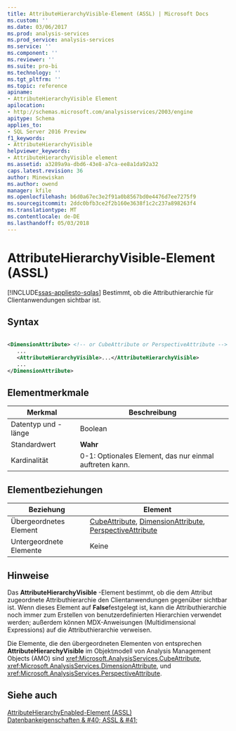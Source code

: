```yaml
---
title: AttributeHierarchyVisible-Element (ASSL) | Microsoft Docs
ms.custom: ''
ms.date: 03/06/2017
ms.prod: analysis-services
ms.prod_service: analysis-services
ms.service: ''
ms.component: ''
ms.reviewer: ''
ms.suite: pro-bi
ms.technology: ''
ms.tgt_pltfrm: ''
ms.topic: reference
apiname:
- AttributeHierarchyVisible Element
apilocation:
- http://schemas.microsoft.com/analysisservices/2003/engine
apitype: Schema
applies_to:
- SQL Server 2016 Preview
f1_keywords:
- AttributeHierarchyVisible
helpviewer_keywords:
- AttributeHierarchyVisible element
ms.assetid: a3289a9a-dbd6-43e8-a7ca-ee8a1da92a32
caps.latest.revision: 36
author: Minewiskan
ms.author: owend
manager: kfile
ms.openlocfilehash: b6d0a67ec3e2f91a0b8567bd0e4476d7ee7275f9
ms.sourcegitcommit: 2ddc0bfb3ce2f2b160e3638f1c2c237a898263f4
ms.translationtype: MT
ms.contentlocale: de-DE
ms.lasthandoff: 05/03/2018
---
```

# <a name="attributehierarchyvisible-element-assl"></a>AttributeHierarchyVisible-Element (ASSL)
[!INCLUDE[ssas-appliesto-sqlas](../../../includes/ssas-appliesto-sqlas.md)]
  Bestimmt, ob die Attributhierarchie für Clientanwendungen sichtbar ist.  
  
## <a name="syntax"></a>Syntax  
  
```xml  
  
<DimensionAttribute> <!-- or CubeAttribute or PerspectiveAttribute -->  
   ...  
   <AttributeHierarchyVisible>...</AttributeHierarchyVisible>  
   ...  
</DimensionAttribute>  
```  
  
## <a name="element-characteristics"></a>Elementmerkmale  
  
|Merkmal|Beschreibung|  
|--------------------|-----------------|  
|Datentyp und -länge|Boolean|  
|Standardwert|**Wahr**|  
|Kardinalität|0-1: Optionales Element, das nur einmal auftreten kann.|  
  
## <a name="element-relationships"></a>Elementbeziehungen  
  
|Beziehung|Element|  
|------------------|-------------|  
|Übergeordnetes Element|[CubeAttribute](../../../analysis-services/scripting/data-type/cubeattribute-data-type-assl.md), [DimensionAttribute](../../../analysis-services/scripting/data-type/dimensionattribute-data-type-assl.md), [PerspectiveAttribute](../../../analysis-services/scripting/data-type/perspectiveattribute-data-type-assl.md)|  
|Untergeordnete Elemente|Keine|  
  
## <a name="remarks"></a>Hinweise  
 Das **AttributeHierarchyVisible** -Element bestimmt, ob die dem Attribut zugeordnete Attributhierarchie den Clientanwendungen gegenüber sichtbar ist. Wenn dieses Element auf **False**festgelegt ist, kann die Attributhierarchie noch immer zum Erstellen von benutzerdefinierten Hierarchien verwendet werden; außerdem können MDX-Anweisungen (Multidimensional Expressions) auf die Attributhierarchie verweisen.  
  
 Die Elemente, die den übergeordneten Elementen von entsprechen **AttributeHierarchyVisible** im Objektmodell von Analysis Management Objects (AMO) sind <xref:Microsoft.AnalysisServices.CubeAttribute>, <xref:Microsoft.AnalysisServices.DimensionAttribute>, und <xref:Microsoft.AnalysisServices.PerspectiveAttribute>.  
  
## <a name="see-also"></a>Siehe auch  
 [AttributeHierarchyEnabled-Element &#40;ASSL&#41;](../../../analysis-services/scripting/properties/attributehierarchyenabled-element-assl.md)   
 [Datenbankeigenschaften & #40; ASSL & #41;](../../../analysis-services/scripting/properties/properties-assl.md)  
  
  
